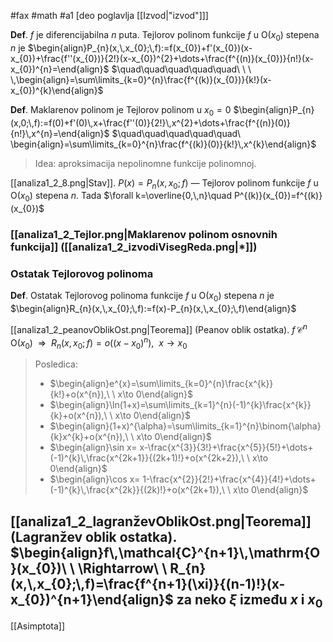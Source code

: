 #fax #math #a1 [deo poglavlja [[Izvod|"izvod"]]]
$\:$

**Def**. $f$ je diferencijabilna $n$ puta. Tejlorov polinom funkcije $f$ u $\mathrm{O}(x_{0})$ stepena $n$ je $\begin{align}P_{n}(x,\,x_{0};\,f):=f(x_{0})+f'(x_{0})(x-x_{0})+\frac{f''(x_{0})}{2!}(x-x_{0})^{2}+\dots+\frac{f^{(n)}(x_{0})}{n!}(x-x_{0})^{n}=\end{align}$
$\quad\quad\quad\quad\quad\ \ \ \,\begin{align}=\sum\limits_{k=0}^{n}\frac{f^{(k)}(x_{0})}{k!}(x-x_{0})^{k}\end{align}$

**Def**. Maklarenov polinom je Tejlorov polinom u $x_{0}=0$ $\begin{align}P_{n}(x,0;\,f):=f(0)+f'(0)\,x+\frac{f''(0)}{2!}\,x^{2}+\dots+\frac{f^{(n)}(0)}{n!}\,x^{n}=\end{align}$
$\quad\quad\quad\quad\quad\ \begin{align}=\sum\limits_{k=0}^{n}\frac{f^{(k)}(0)}{k!}\,x^{k}\end{align}$

> Idea: aproksimacija nepolinomne funkcije polinomnoj.

[[analiza1_2_8.png|Stav]]. $P(x)=P_{n}(x,\,x_{0};\,f)$ — Tejlorov polinom funkcije $f$ u $\mathrm{O}(x_{0})$ stepena $n$. Tada $\forall k=\overline{0,\,n}\quad P^{(k)}(x_{0})=f^{(k)}(x_{0})$

### [[analiza1_2_Tejlor.png|Maklarenov polinom osnovnih funkcija]] ([[analiza1_2_izvodiVisegReda.png|*]])

### Ostatak Tejlorovog polinoma
**Def**. Ostatak Tejlorovog polinoma funkcije $f$ u $\mathrm{O}(x_{0})$ stepena $n$ je $\begin{align}R_{n}(x,\,x_{0};\,f):=f(x)-P_{n}(x,\,x_{0};\,f)\end{align}$

[[analiza1_2_peanovOblikOst.png|Teorema]] (Peanov oblik ostatka). $f\,\mathcal{C}^{n}\,\mathrm{O}(x_{0})\ \ \Rightarrow\ \ R_{n}(x,\,x_{0};\,f)=o\big((x-x_{0})^{n}\big),\ \ x\to x_{0}$

> Posledica:
> - $\begin{align}e^{x}=\sum\limits_{k=0}^{n}\frac{x^{k}}{k!}+o(x^{n}),\ \ x\to 0\end{align}$
> - $\begin{align}\ln(1+x)=\sum\limits_{k=1}^{n}(-1)^{k}\frac{x^{k}}{k}+o(x^{n}),\ \ x\to 0\end{align}$
> - $\begin{align}(1+x)^{\alpha}=\sum\limits_{k=1}^{n}\binom{\alpha}{k}x^{k}+o(x^{n}),\ \ x\to 0\end{align}$
> - $\begin{align}\sin x= x-\frac{x^{3}}{3!}+\frac{x^{5}}{5!}+\dots+(-1)^{k}\,\frac{x^{2k+1}}{(2k+1)!}+o(x^{2k+2}),\ \ x\to 0\end{align}$
> - $\begin{align}\cos x= 1-\frac{x^{2}}{2!}+\frac{x^{4}}{4!}+\dots+(-1)^{k}\,\frac{x^{2k}}{(2k)!}+o(x^{2k+1}),\ \ x\to 0\end{align}$

[[analiza1_2_lagranževOblikOst.png|Teorema]] (Lagranžev oblik ostatka). $\begin{align}f\,\mathcal{C}^{n+1}\,\mathrm{O}(x_{0})\ \ \Rightarrow\ \ R_{n}(x,\,x_{0};\,f)=\frac{f^{n+1}(\xi)}{(n-1)!}(x-x_{0})^{n+1}\end{align}$ 
za neko $\xi$ između $x$ i $x_{0}$
---
[[Asimptota]]